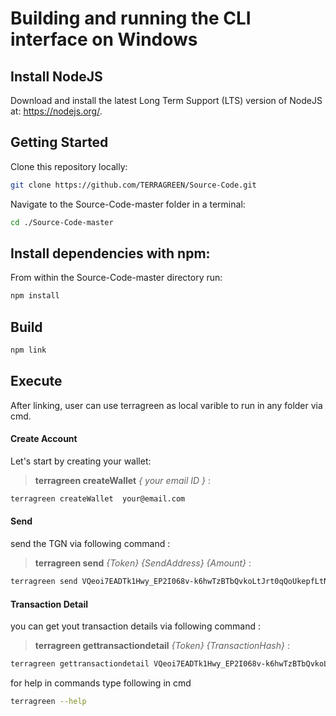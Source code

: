 
# Building and running the CLI interface on Windows

## Install NodeJS

Download and install the latest Long Term Support (LTS) version of NodeJS at: https://nodejs.org/. 

## Getting Started

Clone this repository locally:

``` bash
git clone https://github.com/TERRAGREEN/Source-Code.git
```

Navigate to the Source-Code-master folder in a terminal:
``` bash
cd ./Source-Code-master
```

## Install dependencies with npm:

From within the Source-Code-master directory run:

``` bash
npm install
```

## Build

``` bash
npm link
```


## Execute

After linking, user can use terragreen as local varible to run in any folder via cmd.

#### Create Account
Let's start by creating your wallet:
> **terragreen createWallet** _{ your email ID }_  :

``` bash
terragreen createWallet  your@email.com  
```

#### Send
send the TGN via following command :
> **terragreen send** _{Token} {SendAddress} {Amount}_  :

``` bash
terragreen send VQeoi7EADTk1Hwy_EP2I068v-k6hwTzBTbQvkoLtJrt0qQoUkepfLtNYkSegfU0NzlNO4atHrOrLD3JGtlh1rP6nEQmmFlimbPKtC16sG2fE9imUBQt8mUEN7GrEEk4aM01FUCCY12E017ZIDqd6XSIqs7aNqol0LHe8F6-zNr8fy6c-LuN4cJSywjtUWPirYCXZzRFKKwEHl3diY6d_s5TxGYEz8_VqAOrp4zWf7GlUKUbZlP8ROKYUL1t4KMsM_cNrF_Fkpi7nkhCurhMWsQdWQquQQPRreOh76bN50_ZAb-zvkJ9yuiWk3O1jdF6PoX_OpuzMZ2Ooj0074CzkpDLQd-QkpAYHmo71bCXxEm4 dac52a7303591a6924ab708c621adfad 10    
```

#### Transaction Detail
you can get yout transaction details via following command :
> **terragreen gettransactiondetail** _{Token} {TransactionHash}_  :

``` bash
terragreen gettransactiondetail VQeoi7EADTk1Hwy_EP2I068v-k6hwTzBTbQvkoLtJrt0qQoUkepfLtNYkSegfU0NzlNO4atHrOrLD3JGtlh1rP6nEQmmFlimbPKtC16sG2fE9imUBQt8mUEN7GrEEk4aM01FUCCY12E017ZIDqd6XSIqs7aNqol0LHe8F6-zNr8fy6c-LuN4cJSywjtUWPirYCXZzRFKKwEHl3diY6d_s5TxGYEz8_VqAOrp4zWf7GlUKUbZlP8ROKYUL1t4KMsM_cNrF_Fkpi7nkhCurhMWsQdWQquQQPRreOh76bN50_ZAb-zvkJ9yuiWk3O1jdF6PoX_OpuzMZ2Ooj0074CzkpDLQd-QkpAYHmo71bCXxEm4 denVExYD0qqpWA7ZeIjnhlvJGb0koLEsofUd7G4PHFZQUFNWVEdSTlROWEhBU0g0  
```



for help in commands type following in cmd
``` bash
terragreen --help
```

